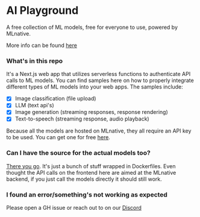 # AI Playground

A free collection of ML models, free for everyone to use, powered by MLnative. 

More info can be found [here](https://playground.mlnative.com/about)

### What's in this repo

It's a Next.js web app that utilizes serverless functions to authenticate API calls to ML models. You can find samples here on how to properly integrate different types of ML models into your web apps. The samples include:

- [x] Image classification (file upload)
- [x] LLM (text api's)
- [x] Image generation (streaming responses, response rendering)
- [x] Text-to-speech (streaming response, audio playback)

Because all the models are hosted on MLnative, they all require an API key to be used. You can get one for free [here](https://mlnative.com).

### Can I have the source for the actual models too?

[There you go](https://github.com/MLNativeAI/model_examples/). It's just a bunch of stuff wrapped in Dockerfiles. Even thought the API calls on the frontend here are aimed at the MLnative backend, if you just call the models directly it should still work.

### I found an error/something's not working as expected

Please open a GH issue or reach out to on our [Discord](https://discord.gg/nP5XQZP9)